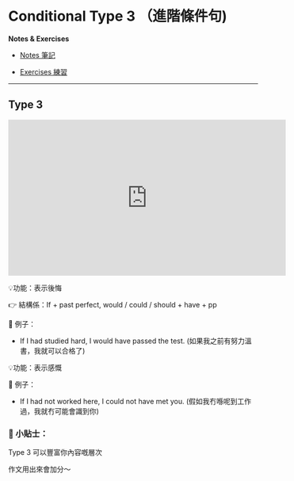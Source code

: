 # Conditional Type 3 （進階條件句)

__Notes & Exercises__

- [Notes 筆記](https://res.cloudinary.com/ltdev/image/upload/v1743572599/conditionals_type3_qufur6.pdf)


- [Exercises 練習](https://res.cloudinary.com/ltdev/image/upload/v1743572203/conditional_type3_ex_1_dci7b4.pdf)


---

## Type 3 

<iframe width="560" height="315" src="https://www.youtube.com/embed/x4kwFBCd6bk?si=sR_mvoM-idWafGE8" title="YouTube video player" frameborder="0" allow="accelerometer; autoplay; clipboard-write; encrypted-media; gyroscope; picture-in-picture; web-share" referrerpolicy="strict-origin-when-cross-origin" allowfullscreen></iframe>

💡功能：表示後悔

👉 結構係：If + past perfect, would / could / should + have + pp

📘 例子：

- If I had studied hard, I would have passed the test. (如果我之前有努力溫書，我就可以合格了)

💡功能：表示感慨

📘 例子：

- If I had not worked here, I could not have met you. (假如我冇喺呢到工作過，我就冇可能會識到你)


### 🎯 小貼士：

Type 3 可以豐富你內容嘅層次

作文用出來會加分～



